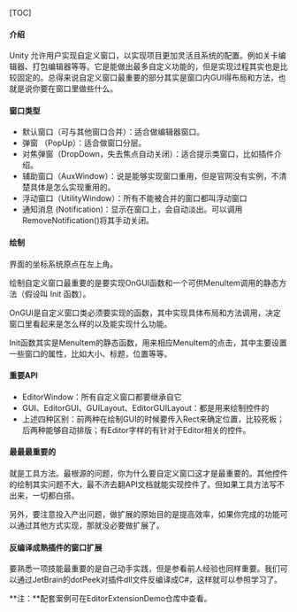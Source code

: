 [TOC]



#### 介绍

Unity 允许用户实现自定义窗口，以实现项目更加灵活且系统的配置。例如关卡编辑器、打包编辑器等等。它是能做出最多自定义功能的，但是实现过程其实也是比较固定的。总得来说自定义窗口最重要的部分其实是窗口内GUI得布局和方法，也就是说你要在窗口里做些什么。

#### 窗口类型

- 默认窗口（可与其他窗口合并）：适合做编辑器窗口。
- 弹窗 （PopUp）：适合做窗口分层。
- 对焦弹窗（DropDown，失去焦点自动关闭）：适合提示类窗口，比如插件介绍。
- 辅助窗口（AuxWindow）：说是能够实现窗口重用，但是官网没有实例，不清楚具体是怎么实现重用的。
- 浮动窗口（UtilityWindow）：所有不能被合并的窗口都叫浮动窗口
- 通知消息 (Notification)：显示在窗口上，会自动淡出。可以调用RemoveNotification()将其手动关闭。

#### 绘制

界面的坐标系统原点在左上角。

绘制自定义窗口最重要的是要实现OnGUI函数和一个可供MenuItem调用的静态方法（假设叫 Init 函数）。

OnGUI是自定义窗口类必须要实现的函数，其中实现具体布局和方法调用，决定窗口里看起来是怎么样的以及能实现什么功能。

Init函数其实是MenuItem的静态函数，用来相应MenuItem的点击，其中主要设置一些窗口的属性，比如大小、标题，位置等等。

#### 重要API

- EditorWindow：所有自定义窗口都要继承自它
- GUI、EditorGUI、GUILayout、EditorGUILayout：都是用来绘制控件的
- 上述四种区别：前两种在绘制GUI的时候要传入Rect来确定位置，比较死板；后两种能够自动排版；有Editor字样的有针对于Editor相关的控件。

#### 最最最重要的

就是工具方法。最根源的问题，你为什么要自定义窗口这才是最重要的。其他控件的绘制其实问题不大，最不济去翻API文档就能实现控件了。但如果工具方法写不出来，一切都白搭。

另外，要注意投入产出问题，做扩展的原始目的是提高效率，如果你完成的功能可以通过其他方式实现，那就没必要做扩展了。

#### 反编译成熟插件的窗口扩展

要熟悉一项技能最重要的是自己动手实践，但是参看前人经验也同样重要。我们可以通过JetBrain的dotPeek对插件dll文件反编译成C#，这样就可以参照学习了。



**注：**配套案例可在EditorExtensionDemo仓库中查看。

